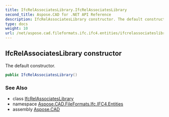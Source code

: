 ```yaml
---
title: IfcRelAssociatesLibrary.IfcRelAssociatesLibrary
second_title: Aspose.CAD for .NET API Reference
description: IfcRelAssociatesLibrary constructor. The default constructor
type: docs
weight: 10
url: /net/aspose.cad.fileformats.ifc.ifc4.entities/ifcrelassociateslibrary/ifcrelassociateslibrary/
---
```

## IfcRelAssociatesLibrary constructor

The default constructor.

```csharp
public IfcRelAssociatesLibrary()
```

### See Also

* class [IfcRelAssociatesLibrary](../)
* namespace [Aspose.CAD.FileFormats.Ifc.IFC4.Entities](../../ifcrelassociateslibrary/)
* assembly [Aspose.CAD](../../../)


